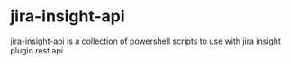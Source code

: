 # jira-insight-api
jira-insight-api is a collection of powershell scripts to use with jira insight plugin rest api 

